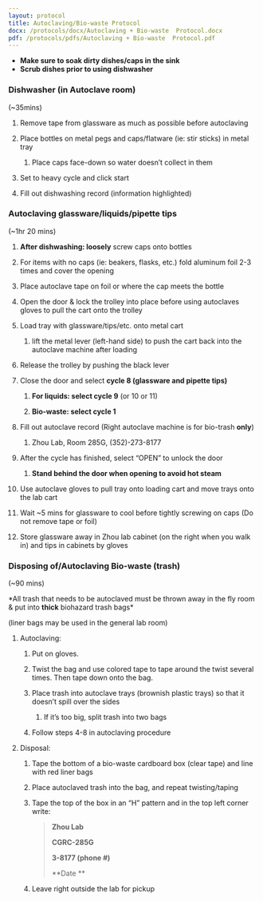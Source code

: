```yaml
---
layout: protocol
title: Autoclaving/Bio-waste Protocol
docx: /protocols/docx/Autoclaving + Bio-waste  Protocol.docx
pdf: /protocols/pdfs/Autoclaving + Bio-waste  Protocol.pdf
---
```


- **Make sure to soak dirty dishes/caps in the sink**
- **Scrub dishes prior to using dishwasher**

### Dishwasher (in Autoclave room)
(\~35mins)

1.  Remove tape from glassware as much as possible before autoclaving

2.  Place bottles on metal pegs and caps/flatware (ie: stir sticks) in
    metal tray

    1.  Place caps face-down so water doesn’t collect in them

3.  Set to heavy cycle and click start

4.  Fill out dishwashing record (information highlighted)

### Autoclaving glassware/liquids/pipette tips
(\~1hr 20 mins)

1.  **After dishwashing: loosely** screw caps onto bottles

2.  For items with no caps (ie: beakers, flasks, etc.) fold aluminum
    foil 2-3 times and cover the opening

3.  Place autoclave tape on foil or where the cap meets the bottle

4.  Open the door & lock the trolley into place before using autoclaves
    gloves to pull the cart onto the trolley

5.  Load tray with glassware/tips/etc. onto metal cart

    1.  lift the metal lever (left-hand side) to push the cart back into
        the autoclave machine after loading

6.  Release the trolley by pushing the black lever

7.  Close the door and select **cycle 8 (glassware and pipette tips)**

    1.  **For liquids: select cycle 9** (or 10 or 11)

    2.  **Bio-waste: select cycle 1**

8.  Fill out autoclave record (Right autoclave machine is for bio-trash
    **only**)

    1.  Zhou Lab, Room 285G, (352)-273-8177

9.  After the cycle has finished, select “OPEN” to unlock the door

    1.  **Stand behind the door when opening to avoid hot steam**

10. Use autoclave gloves to pull tray onto loading cart and move trays
    onto the lab cart

11. Wait \~5 mins for glassware to cool before tightly screwing on caps
    (Do not remove tape or foil)

12. Store glassware away in Zhou lab cabinet (on the right when you walk
    in) and tips in cabinets by gloves

### Disposing of/Autoclaving Bio-waste (trash)
(\~90 mins)

\*All trash that needs to be autoclaved must be thrown away in the fly
room & put into **thick** biohazard trash bags\*

(liner bags may be used in the general lab room)

1.  Autoclaving:

    1.  Put on gloves.

    2.  Twist the bag and use colored tape to tape around the twist
        several times. Then tape down onto the bag.

    3.  Place trash into autoclave trays (brownish plastic trays) so
        that it doesn’t spill over the sides

        1.  If it’s too big, split trash into two bags

    4.  Follow steps 4-8 in autoclaving procedure

2.  Disposal:

    1.  Tape the bottom of a bio-waste cardboard box (clear tape) and
        line with red liner bags

    2.  Place autoclaved trash into the bag, and repeat twisting/taping

    3.  Tape the top of the box in an “H” pattern and in the top left
        corner write:

		> **Zhou Lab**
		>
		> **CGRC-285G**
		>
		> **3-8177 (phone \#)**
		>
		> **Date **

	4.  Leave right outside the lab for pickup
